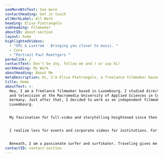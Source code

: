 ```yaml
---
seeMoreBtnText: See more
contactHeading: Get in touch
allWorkLabel: All Work
heading: Elisa Pietrangelo
subheading: Filmmaker
aboutID: about-section
layout: home
highlightedVideos:
  - "OPL & Luxtram - Bringing you closer to music. "
  - Core
  - "Portrait Paul Roettgers "
permalink: /
contactText: Don't be shy, follow me and / or say hi!
workHeading: My Work
aboutHeading: About Me
metaDescription: Hi, I'm Elisa Pietrangelo, a freelance filmmaker based in Luxembourg.
title: Home
aboutText: >-
  Hey, I am a freelance filmmaker based in Luxembourg. I studied directing film
  and television at the Macromedia University of Applied Sciences in Cologne,
  Germany. Just after that, I decided to work as an independent filmmaker in
  Luxembourg.


  My fascination for full-video and storytelling heightened since then. Moving images and image composition boost my enthusiasm as a director and more over as a cinematographer. 


  I realize less for events and corporate videos for institutions. For the screenplay I find inspiring subjects in books and with everyday life observation. 


  Beneath, I am a passionate surfer and surfskater. Traveling gives me the opportunity to sublimate the essence of sports, nature and visual art.
contactID: contact-section
---
```

